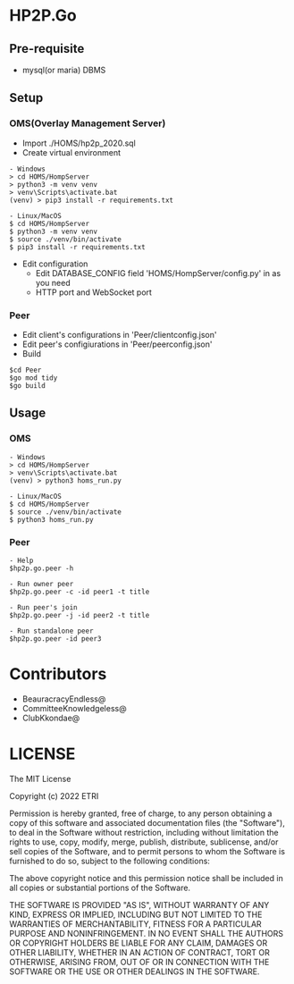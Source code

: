 # HP2P.Go

## Pre-requisite
- mysql(or maria) DBMS

## Setup

### OMS(Overlay Management Server)
- Import ./HOMS/hp2p_2020.sql
- Create virtual environment
```
- Windows
> cd HOMS/HompServer
> python3 -m venv venv
> venv\Scripts\activate.bat
(venv) > pip3 install -r requirements.txt

- Linux/MacOS
$ cd HOMS/HompServer
$ python3 -m venv venv
$ source ./venv/bin/activate
$ pip3 install -r requirements.txt
```
- Edit configuration
    - Edit DATABASE_CONFIG field 'HOMS/HompServer/config.py' in as you need
    - HTTP port and WebSocket port

### Peer
- Edit client's configurations in 'Peer/clientconfig.json' 
- Edit peer's configiurations in 'Peer/peerconfig.json'
- Build
```
$cd Peer   
$go mod tidy   
$go build
```


## Usage

### OMS
```
- Windows
> cd HOMS/HompServer
> venv\Scripts\activate.bat
(venv) > python3 homs_run.py

- Linux/MacOS
$ cd HOMS/HompServer
$ source ./venv/bin/activate
$ python3 homs_run.py
```


### Peer   
```
- Help
$hp2p.go.peer -h

- Run owner peer
$hp2p.go.peer -c -id peer1 -t title

- Run peer's join
$hp2p.go.peer -j -id peer2 -t title

- Run standalone peer
$hp2p.go.peer -id peer3
```

# Contributors
- BeauracracyEndless@ 
- CommitteeKnowledgeless@
- ClubKkondae@

# LICENSE

The MIT License

Copyright (c) 2022 ETRI

Permission is hereby granted, free of charge, to any person obtaining a copy
of this software and associated documentation files (the "Software"), to deal
in the Software without restriction, including without limitation the rights
to use, copy, modify, merge, publish, distribute, sublicense, and/or sell
copies of the Software, and to permit persons to whom the Software is
furnished to do so, subject to the following conditions:

The above copyright notice and this permission notice shall be included in
all copies or substantial portions of the Software.

THE SOFTWARE IS PROVIDED "AS IS", WITHOUT WARRANTY OF ANY KIND, EXPRESS OR
IMPLIED, INCLUDING BUT NOT LIMITED TO THE WARRANTIES OF MERCHANTABILITY,
FITNESS FOR A PARTICULAR PURPOSE AND NONINFRINGEMENT. IN NO EVENT SHALL THE
AUTHORS OR COPYRIGHT HOLDERS BE LIABLE FOR ANY CLAIM, DAMAGES OR OTHER
LIABILITY, WHETHER IN AN ACTION OF CONTRACT, TORT OR OTHERWISE, ARISING FROM,
OUT OF OR IN CONNECTION WITH THE SOFTWARE OR THE USE OR OTHER DEALINGS IN
THE SOFTWARE.
